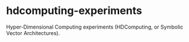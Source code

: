 # hdcomputing-experiments
Hyper-Dimensional Computing experiments (HDComputing, or Symbolic Vector Architectures).
